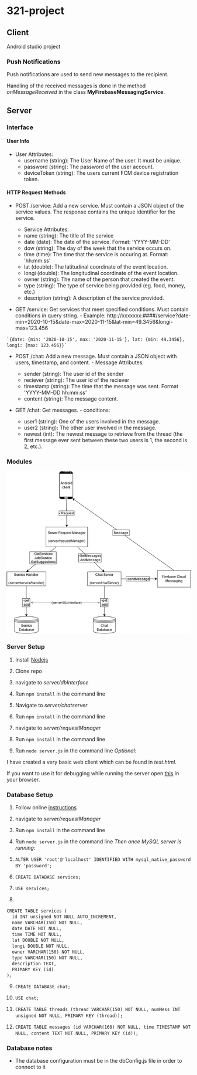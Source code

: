 # 321-project

## Client
Android studio project

### Push Notifications
Push notifications are used to send new messages to the recipient.

Handling of the received messages is done in the method *onMessageReceived* in the class **MyFirebaseMessagingService**.

## Server

### Interface

#### User Info
-   User Attributes:
      -   username (string): The User Name of the user. It must be unique.
      -   password (string): The password of the user account.
      -   deviceToken (string): The users current FCM device registration token.
      



#### HTTP Request Methods
  - POST /service: Add a new service. Must contain a JSON object of the service values. The response contains the unique identifier for the service.

    -   Service Attributes:
      -   name (string): The title of the service
      -   date (date): The date of the service. Format: 'YYYY-MM-DD'
      -   dow (string): The day of the week that the service occurs on.
      -   time (time): The time that the service is occuring at. Format: 'hh:mm:ss'
      -   lat (double): The latitudinal coordinate of the event location.
      -   longi (double): The longitudinal coordinate of the event location.
      -   owner (string): The name of the person that created the event.
      -   type (string): The type of service being provided (eg. food, money, etc.)
      -   description (string): A description of the service provided.

  -   GET /service: Get services that meet specified conditions. Must contain conditions in query string.
    -   Example: http://xxxxxxx:####/service?date-min=2020-10-15&date-max=2020-11-15&lat-min=49.3456&longi-max=123.456

    `{date: {min: '2020-10-15', max: '2020-11-15'}, lat: {min: 49.3456}, longi: {max: 123.456}}`

  -   POST /chat: Add a new message. Must contain a JSON object with users, timestamp, and content.
    -   Message Attributes:
        -   sender (string): The user id of the sender
        -   reciever (string): The user id of the reciever
        -   timestamp (string): The time that the message was sent. Format 'YYYY-MM-DD hh:mm:ss'
        -   content (string): The message content.

  -   GET /chat: Get messages.
    -   conditions:
        -   user1 (string): One of the users involved in the message.
        -   user2 (string): The other user involved in the message.
        -   newest (int): The newest message to retrieve from the thread (the first message ever sent between these two users is 1, the second is 2, etc.). 

### Modules
![](imgs/server_modules.png?raw=true)

### Server Setup
1. Install [Nodejs](https://nodejs.org/en/download/)
 
2. Clone repo
 
3. navigate to *server/dbInterface*
 
4. Run `npm install` in the command line
 
5. Navigate to *server/chatserver*
 
6. Run `npm install` in the command line
 
7. navigate to *server/requestManager*
 
8. Run `npm install` in the command line
 
9. Run `node server.js` in the command line
*Optional:*

I have created a very basic web client which can be found in *test.html*. 

If you want to use it for debugging while running the server open [this](http://localhost:3000/)
in your browser.

### Database Setup

1. Follow online [instructions](https://dev.mysql.com/doc/mysql-getting-started/en/#mysql-getting-started-installing)

2. navigate to *server/requestManager*

3. Run `npm install` in the command line

4. Run `node server.js` in the command line
*Then once MySQL server is running:*

5. `ALTER USER 'root'@'localhost' IDENTIFIED WITH mysql_native_password BY 'password';`

6. `CREATE DATABASE services;`

7. `USE services;`

8. 
```
CREATE TABLE services (
  id INT unsigned NOT NULL AUTO_INCREMENT,
  name VARCHAR(150) NOT NULL,
  date DATE NOT NULL,
  time TIME NOT NULL,
  lat DOUBLE NOT NULL,
  longi DOUBLE NOT NULL,
  owner VARCHAR(150) NOT NULL,
  type VARCHAR(150) NOT NULL,
  description TEXT,
  PRIMARY KEY (id)
);
```

9. `CREATE DATABASE chat;`

10. `USE chat;`

11. `CREATE TABLE threads (thread VARCHAR(150) NOT NULL, numMess INT unsigned NOT NULL, PRIMARY KEY (thread));`

12. `CREATE TABLE messages (id VARCHAR(160) NOT NULL, time TIMESTAMP NOT NULL, content TEXT NOT NULL, PRIMARY KEY (id));`

### Database notes

  - The database configuration must be in the dbConfig.js file in order to connect to it
